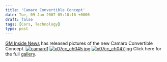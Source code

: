 ```yaml
---
title: 'Camaro Convertible Concept'
date: Tue, 09 Jan 2007 05:18:16 +0000
draft: false
tags: [Cars, Technology]
type: post
---
```


[GM Inside News](http://www.gminsidenews.com) has released pictures of the new Camaro Convertible Concept. [](http://www.blogsmithmedia.com/www.autoblog.com/media/2007/01/x07cc_ch028.jpg)[![camaro1](http://zeusville.files.wordpress.com/2007/01/x07cc_ch028.jpg)](http://zeusville.files.wordpress.com/2007/01/x07cc_ch028.jpg "camaro1") [](http://www.blogsmithmedia.com/www.autoblog.com/media/2007/01/x07cc_ch028.jpg) [](http://www.blogsmithmedia.com/www.autoblog.com/media/2007/01/x07cc_ch045.jpg) [![x07cc_ch045.jpg](http://zeusville.files.wordpress.com/2007/01/x07cc_ch045.jpg)](http://zeusville.files.wordpress.com/2007/01/x07cc_ch045.jpg "x07cc_ch045.jpg") [](http://www.blogsmithmedia.com/www.autoblog.com/media/2007/01/x07cc_ch045.jpg) [](http://www.blogsmithmedia.com/www.autoblog.com/media/2007/01/x07cc_ch047.jpg) [![x07cc_ch047.jpg](http://zeusville.files.wordpress.com/2007/01/x07cc_ch047.jpg)](http://zeusville.files.wordpress.com/2007/01/x07cc_ch047.jpg "x07cc_ch047.jpg") [](http://www.blogsmithmedia.com/www.autoblog.com/media/2007/01/x07cc_ch047.jpg) Click here for the full [gallery](http://www.autoblog.com/photos/camaro-convertible-concept/).